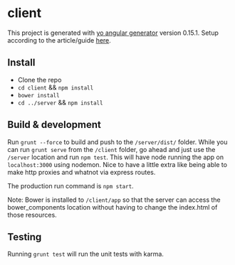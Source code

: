 # client

This project is generated with [yo angular generator](https://github.com/yeoman/generator-angular)
version 0.15.1.  Setup according to the article/guide [here](http://start.jcolemorrison.com/building-an-angular-and-express-app-part-1/).

## Install

* Clone the repo
* `cd client` && `npm install`
* `bower install`
* `cd ../server` && `npm install`

## Build & development

Run `grunt --force` to build and push to the `/server/dist/` folder.  While you can run `grunt serve` from the `/client` folder, go ahead and just use the `/server` location and run `npm test`.  This will have node running the app on `localhost:3000` using nodemon.  Nice to have a little extra like being able to make http proxies and whatnot via express routes.

The production run command is `npm start`.

Note: Bower is installed to `/client/app` so that the server can access the bower_components location without having to change the index.html of those resources.

## Testing

Running `grunt test` will run the unit tests with karma.
